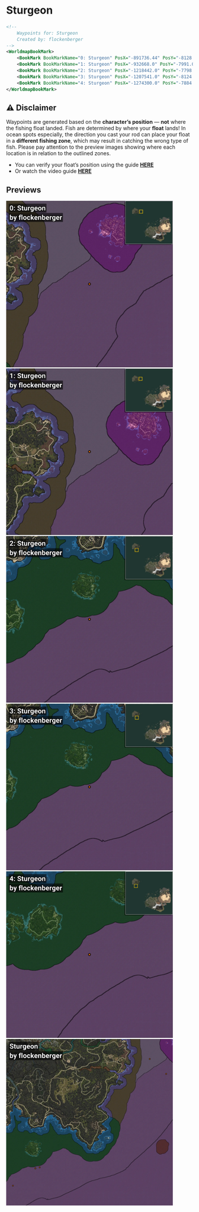 # Sturgeon
```xml
<!--
    Waypoints for: Sturgeon
    Created by: flockenberger
-->
<WorldmapBookMark>
    <BookMark BookMarkName="0: Sturgeon" PosX="-891736.44" PosY="-8128.6416" PosZ="1258594.9" />
    <BookMark BookMarkName="1: Sturgeon" PosX="-932668.0" PosY="-7991.0" PosZ="1295773.0" />
    <BookMark BookMarkName="2: Sturgeon" PosX="-1218442.0" PosY="-7798.0" PosZ="1022357.0" />
    <BookMark BookMarkName="3: Sturgeon" PosX="-1207541.0" PosY="-8124.0" PosZ="1024726.0" />
    <BookMark BookMarkName="4: Sturgeon" PosX="-1274300.0" PosY="-7884.0" PosZ="979107.0" />
</WorldmapBookMark>
```

## ⚠️ Disclaimer
Waypoints are generated based on the __**character’s position**__ — __not__ where the fishing float landed.
Fish are determined by where your **float** lands!
In ocean spots especially, the direction you cast your rod can place your float in a **different fishing zone**, which may result in catching the wrong type of fish.
Please pay attention to the preview images showing where each location is in relation to the outlined zones.

- You can verify your float’s position using the guide [**HERE**](https://flockenberger.github.io/bdo-fish-position/)
- Or watch the video guide [**HERE**](https://youtu.be/t-VXcRoNojk)

## Previews
<img src="./Sturgeon_0_Preview.webp" width="450"/> <img src="./Sturgeon_1_Preview.webp" width="450"/> <img src="./Sturgeon_2_Preview.webp" width="450"/> <img src="./Sturgeon_3_Preview.webp" width="450"/> <img src="./Sturgeon_4_Preview.webp" width="450"/> <img src="./Sturgeon_Preview.webp" width="450"/> 